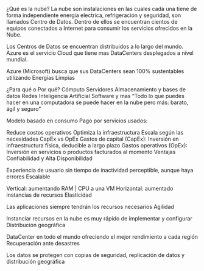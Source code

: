 ¿Qué es la nube?
La nube son instalaciones en las cuales cada una tiene de forma independiente energia electrica, refrigeración y seguridad, son llamados Centro de Datos. Dentro de ellos se encuentran cientos de equipos conectados a Internet para consumir los servicios ofrecidos en la Nube.

Los Centros de Datos se encuentran distribuidos a lo largo del mundo. Azure es el servicio Cloud que tiene mas DataCenters desplegados a nivel mundial.

Azure (Microsoft) busca que sus DataCenters sean 100% sustentables utilizando Energias Limpias

¿Para qué o Por qué?
Cómputo
Servidores
Almacenamiento y bases de datos
Redes
Inteligencia Artificial
Software y mas
“Todo lo que puedes hacer en una computadora se puede hacer en la nube pero más: barato, ágil y seguro”

Modelo basado en consumo
Pago por servicios usados:

Reduce costos operativos
Optimiza la infraestructura
Escala según las necesidades
CapEx vs OpEx
Gastos de capital (CapEx): Inversión en infraestructura física, deducible a largo plazo
Gastos operativos (OpEx): Inversión en servicios o productos facturados al momento
Ventajas
Confiabilidad y Alta Disponibilidad

Experiencia de usuario sin tiempo de inactividad perceptible, aunque haya errores
Escalable

Vertical: aumentando RAM | CPU a una VM
Horizontal: aumentado instancias de recursos
Elasticidad

Las aplicaciones siempre tendrán los recursos necesarios
Agilidad

Instanciar recursos en la nube es muy rápido de implementar y configurar
Distribución geográfica

DataCenter en todo el mundo ofreciendo el mejor rendimiento a cada región
Recuperación ante desastres

Los datos se protegen con copias de seguridad, replicación de datos y distribución geográfica
